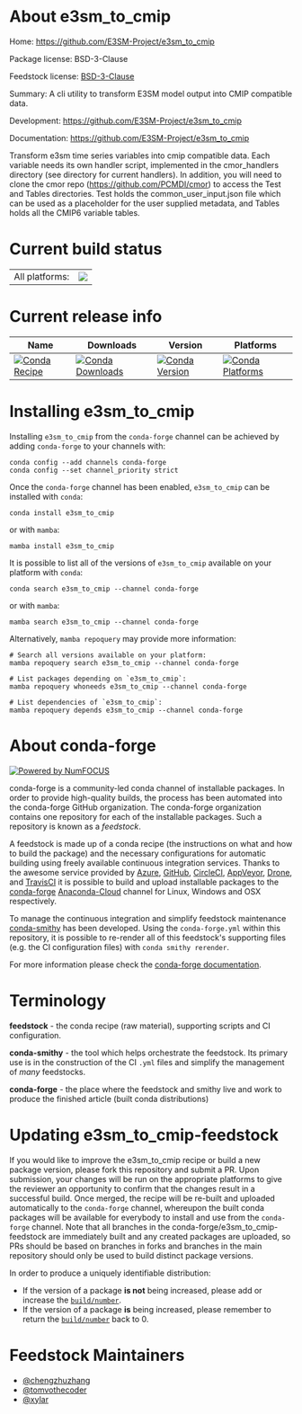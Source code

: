 About e3sm_to_cmip
==================

Home: https://github.com/E3SM-Project/e3sm_to_cmip

Package license: BSD-3-Clause

Feedstock license: [BSD-3-Clause](https://github.com/conda-forge/e3sm_to_cmip-feedstock/blob/main/LICENSE.txt)

Summary: A cli utility to transform E3SM model output into CMIP compatible data.

Development: https://github.com/E3SM-Project/e3sm_to_cmip

Documentation: https://github.com/E3SM-Project/e3sm_to_cmip

Transform e3sm time series variables into cmip compatible data. Each
variable needs its own handler script, implemented in the cmor_handlers
directory (see directory for current handlers). In addition, you will need
to clone the cmor repo (https://github.com/PCMDI/cmor) to access the Test
and Tables directories. Test holds the common_user_input.json file which
can be used as a placeholder for the user supplied metadata, and Tables
holds all the CMIP6 variable tables.


Current build status
====================


<table><tr><td>All platforms:</td>
    <td>
      <a href="https://dev.azure.com/conda-forge/feedstock-builds/_build/latest?definitionId=8084&branchName=main">
        <img src="https://dev.azure.com/conda-forge/feedstock-builds/_apis/build/status/e3sm_to_cmip-feedstock?branchName=main">
      </a>
    </td>
  </tr>
</table>

Current release info
====================

| Name | Downloads | Version | Platforms |
| --- | --- | --- | --- |
| [![Conda Recipe](https://img.shields.io/badge/recipe-e3sm_to_cmip-green.svg)](https://anaconda.org/conda-forge/e3sm_to_cmip) | [![Conda Downloads](https://img.shields.io/conda/dn/conda-forge/e3sm_to_cmip.svg)](https://anaconda.org/conda-forge/e3sm_to_cmip) | [![Conda Version](https://img.shields.io/conda/vn/conda-forge/e3sm_to_cmip.svg)](https://anaconda.org/conda-forge/e3sm_to_cmip) | [![Conda Platforms](https://img.shields.io/conda/pn/conda-forge/e3sm_to_cmip.svg)](https://anaconda.org/conda-forge/e3sm_to_cmip) |

Installing e3sm_to_cmip
=======================

Installing `e3sm_to_cmip` from the `conda-forge` channel can be achieved by adding `conda-forge` to your channels with:

```
conda config --add channels conda-forge
conda config --set channel_priority strict
```

Once the `conda-forge` channel has been enabled, `e3sm_to_cmip` can be installed with `conda`:

```
conda install e3sm_to_cmip
```

or with `mamba`:

```
mamba install e3sm_to_cmip
```

It is possible to list all of the versions of `e3sm_to_cmip` available on your platform with `conda`:

```
conda search e3sm_to_cmip --channel conda-forge
```

or with `mamba`:

```
mamba search e3sm_to_cmip --channel conda-forge
```

Alternatively, `mamba repoquery` may provide more information:

```
# Search all versions available on your platform:
mamba repoquery search e3sm_to_cmip --channel conda-forge

# List packages depending on `e3sm_to_cmip`:
mamba repoquery whoneeds e3sm_to_cmip --channel conda-forge

# List dependencies of `e3sm_to_cmip`:
mamba repoquery depends e3sm_to_cmip --channel conda-forge
```


About conda-forge
=================

[![Powered by
NumFOCUS](https://img.shields.io/badge/powered%20by-NumFOCUS-orange.svg?style=flat&colorA=E1523D&colorB=007D8A)](https://numfocus.org)

conda-forge is a community-led conda channel of installable packages.
In order to provide high-quality builds, the process has been automated into the
conda-forge GitHub organization. The conda-forge organization contains one repository
for each of the installable packages. Such a repository is known as a *feedstock*.

A feedstock is made up of a conda recipe (the instructions on what and how to build
the package) and the necessary configurations for automatic building using freely
available continuous integration services. Thanks to the awesome service provided by
[Azure](https://azure.microsoft.com/en-us/services/devops/), [GitHub](https://github.com/),
[CircleCI](https://circleci.com/), [AppVeyor](https://www.appveyor.com/),
[Drone](https://cloud.drone.io/welcome), and [TravisCI](https://travis-ci.com/)
it is possible to build and upload installable packages to the
[conda-forge](https://anaconda.org/conda-forge) [Anaconda-Cloud](https://anaconda.org/)
channel for Linux, Windows and OSX respectively.

To manage the continuous integration and simplify feedstock maintenance
[conda-smithy](https://github.com/conda-forge/conda-smithy) has been developed.
Using the ``conda-forge.yml`` within this repository, it is possible to re-render all of
this feedstock's supporting files (e.g. the CI configuration files) with ``conda smithy rerender``.

For more information please check the [conda-forge documentation](https://conda-forge.org/docs/).

Terminology
===========

**feedstock** - the conda recipe (raw material), supporting scripts and CI configuration.

**conda-smithy** - the tool which helps orchestrate the feedstock.
                   Its primary use is in the construction of the CI ``.yml`` files
                   and simplify the management of *many* feedstocks.

**conda-forge** - the place where the feedstock and smithy live and work to
                  produce the finished article (built conda distributions)


Updating e3sm_to_cmip-feedstock
===============================

If you would like to improve the e3sm_to_cmip recipe or build a new
package version, please fork this repository and submit a PR. Upon submission,
your changes will be run on the appropriate platforms to give the reviewer an
opportunity to confirm that the changes result in a successful build. Once
merged, the recipe will be re-built and uploaded automatically to the
`conda-forge` channel, whereupon the built conda packages will be available for
everybody to install and use from the `conda-forge` channel.
Note that all branches in the conda-forge/e3sm_to_cmip-feedstock are
immediately built and any created packages are uploaded, so PRs should be based
on branches in forks and branches in the main repository should only be used to
build distinct package versions.

In order to produce a uniquely identifiable distribution:
 * If the version of a package **is not** being increased, please add or increase
   the [``build/number``](https://docs.conda.io/projects/conda-build/en/latest/resources/define-metadata.html#build-number-and-string).
 * If the version of a package **is** being increased, please remember to return
   the [``build/number``](https://docs.conda.io/projects/conda-build/en/latest/resources/define-metadata.html#build-number-and-string)
   back to 0.

Feedstock Maintainers
=====================

* [@chengzhuzhang](https://github.com/chengzhuzhang/)
* [@tomvothecoder](https://github.com/tomvothecoder/)
* [@xylar](https://github.com/xylar/)

